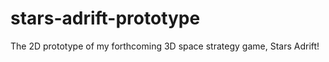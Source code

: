 # stars-adrift-prototype
 
The 2D prototype of my forthcoming 3D space strategy game, Stars Adrift!
